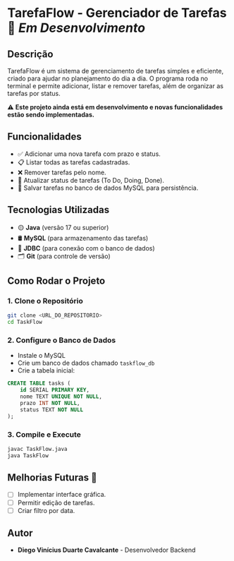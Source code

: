 # TarefaFlow - Gerenciador de Tarefas 🚧 *Em Desenvolvimento*

## Descrição
TarefaFlow é um sistema de gerenciamento de tarefas simples e eficiente, criado para ajudar no planejamento do dia a dia. O programa roda no terminal e permite adicionar, listar e remover tarefas, além de organizar as tarefas por status.

⚠️ **Este projeto ainda está em desenvolvimento e novas funcionalidades estão sendo implementadas.**

## Funcionalidades
- ✅ Adicionar uma nova tarefa com prazo e status.
- 📋 Listar todas as tarefas cadastradas.
- ❌ Remover tarefas pelo nome.
- 🔄 Atualizar status de tarefas (To Do, Doing, Done).
- 💾 Salvar tarefas no banco de dados MySQL para persistência.

## Tecnologias Utilizadas
- 🟡 **Java** (versão 17 ou superior)
- 🛢 **MySQL** (para armazenamento das tarefas)
- 🔗 **JDBC** (para conexão com o banco de dados)
- 🗂 **Git** (para controle de versão)

## Como Rodar o Projeto
### 1. Clone o Repositório
```bash
git clone <URL_DO_REPOSITORIO>
cd TaskFlow
```

### 2. Configure o Banco de Dados
- Instale o MySQL
- Crie um banco de dados chamado `taskflow_db`
- Crie a tabela inicial:
```sql
CREATE TABLE tasks (
    id SERIAL PRIMARY KEY,
    nome TEXT UNIQUE NOT NULL,
    prazo INT NOT NULL,
    status TEXT NOT NULL
);
```

### 3. Compile e Execute
```bash
javac TaskFlow.java
java TaskFlow
```

## Melhorias Futuras 🚀
- [ ] Implementar interface gráfica.
- [ ] Permitir edição de tarefas.
- [ ] Criar filtro por data.

## Autor
- **Diego Vinícius Duarte Cavalcante** - Desenvolvedor Backend

